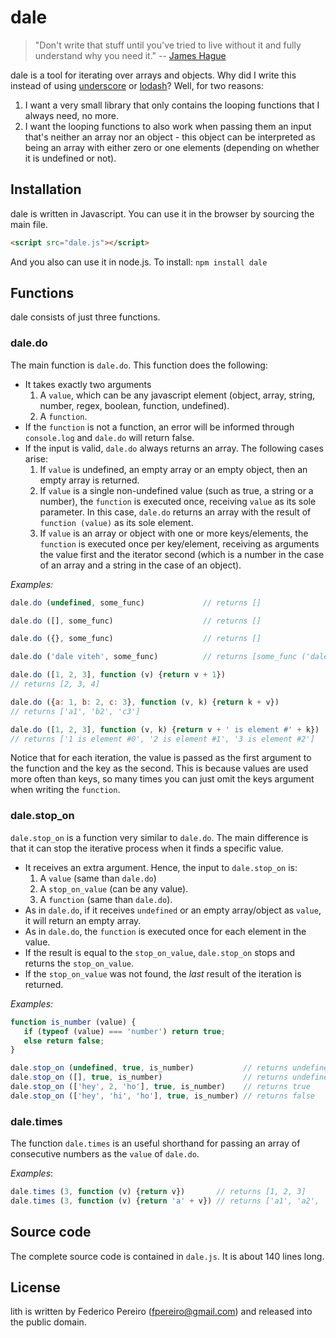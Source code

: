 # dale

> "Don't write that stuff until you've tried to live without it and fully understand why you need it." -- [James Hague](http://prog21.dadgum.com/187.html)

dale is a tool for iterating over arrays and objects. Why did I write this instead of using [underscore](https://github.com/jashkenas/underscore) or [lodash](https://github.com/lodash/lodash)? Well, for two reasons:

1. I want a very small library that only contains the looping functions that I always need, no more.
2. I want the looping functions to also work when passing them an input that's neither an array nor an object - this object can be interpreted as being an array with either zero or one elements (depending on whether it is undefined or not).

## Installation

dale is written in Javascript. You can use it in the browser by sourcing the main file.

```html
<script src="dale.js"></script>
```

And you also can use it in node.js. To install: `npm install dale`

## Functions

dale consists of just three functions.

### dale.do

The main function is `dale.do`. This function does the following:

- It takes exactly two arguments
   1. A `value`, which can be any javascript element (object, array, string, number, regex, boolean, function, undefined).
   2. A `function`.
- If the `function` is not a function, an error will be informed through `console.log` and `dale.do` will return false.
- If the input is valid, `dale.do` always returns an array. The following cases arise:
   1. If `value` is undefined, an empty array or an empty object, then an empty array is returned.
   2. If `value` is a single non-undefined value (such as true, a string or a number), the `function` is executed once, receiving `value` as its sole parameter. In this case, `dale.do` returns an array with the result of `function (value)` as its sole element.
   3. If `value` is an array or object with one or more keys/elements, the `function` is executed once per key/element, receiving as arguments the value first and the iterator second (which is a number in the case of an array and a string in the case of an object).

*Examples:*

```javascript
dale.do (undefined, some_func)             // returns []

dale.do ([], some_func)                    // returns []

dale.do ({}, some_func)                    // returns []

dale.do ('dale viteh', some_func)          // returns [some_func ('dale viteh')]

dale.do ([1, 2, 3], function (v) {return v + 1})
// returns [2, 3, 4]

dale.do ({a: 1, b: 2, c: 3}, function (v, k) {return k + v})
// returns ['a1', 'b2', 'c3']

dale.do ([1, 2, 3], function (v, k) {return v + ' is element #' + k})
// returns ['1 is element #0', '2 is element #1', '3 is element #2']
```

Notice that for each iteration, the value is passed as the first argument to the function and the key as the second. This is because values are used more often than keys, so many times you can just omit the keys argument when writing the `function`.

### dale.stop\_on

`dale.stop_on` is a function very similar to `dale.do`. The main difference is that it can stop the iterative process when it finds a specific value.

- It receives an extra argument. Hence, the input to `dale.stop_on` is:
   1. A `value` (same than `dale.do`)
   2. A `stop_on_value` (can be any value).
   3. A `function` (same than `dale.do`).
- As in `dale.do`, if it receives `undefined` or an empty array/object as `value`, it will return an empty array.
- As in `dale.do`, the `function` is executed once for each element in the value.
- If the result is equal to the `stop_on_value`, `dale.stop_on` stops and returns the `stop_on_value`.
- If the `stop_on_value` was not found, the *last* result of the iteration is returned.

*Examples:*

```javascript
function is_number (value) {
   if (typeof (value) === 'number') return true;
   else return false;
}

dale.stop_on (undefined, true, is_number)           // returns undefined
dale.stop_on ([], true, is_number)                  // returns undefined
dale.stop_on (['hey', 2, 'ho'], true, is_number)    // returns true
dale.stop_on (['hey', 'hi', 'ho'], true, is_number) // returns false
```

### dale.times

The function `dale.times` is an useful shorthand for passing an array of consecutive numbers as the `value` of `dale.do`.

*Examples*:

```javascript
dale.times (3, function (v) {return v})       // returns [1, 2, 3]
dale.times (3, function (v) {return 'a' + v}) // returns ['a1', 'a2', 'a3']
```

## Source code

The complete source code is contained in `dale.js`. It is about 140 lines long.

## License

lith is written by Federico Pereiro (fpereiro@gmail.com) and released into the public domain.
